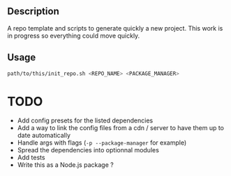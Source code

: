 ## Description
A repo template and scripts to generate quickly a new project.
This work is in progress so everything could move quickly.

## Usage
```bash
path/to/this/init_repo.sh <REPO_NAME> <PACKAGE_MANAGER>
```

TODO
====
+ Add config presets for the listed dependencies
+ Add a way to link the config files from a cdn / server to have them up to date automatically 
+ Handle args with flags (`-p --package-manager` for example)
+ Spread the dependencies into optionnal modules
+ Add tests
+ Write this as a Node.js package ?

